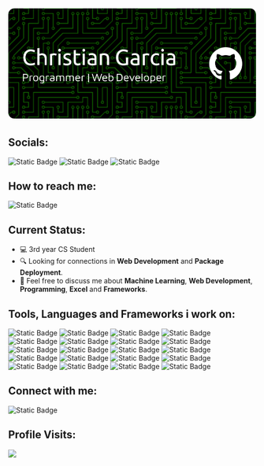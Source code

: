 # ![github-header-image](assets/github-header-image.png)

## Socials:
<img alt="Static Badge" src="https://img.shields.io/badge/Christian_Garcia-blue?style=for-the-badge&logo=facebook&logoColor=white&link=https%3A%2F%2Fwww.facebook.com%2Fiyaniyan11"> <img alt="Static Badge" src="https://img.shields.io/badge/Christian_Garcia-%23E4405F?style=for-the-badge&logo=instagram&logoColor=white&link=https%3A%2F%2Fwww.instagram.com%2Fits_iyaniyan%3Figsh%3DMXU3bWx2ODhkN3hsNw%3D%3D"> 
<img alt="Static Badge" src="https://img.shields.io/badge/Christian_Garcia-%23FF0000?style=for-the-badge&logo=YouTube&logoColor=white&link=https%3A%2F%2Fwww.youtube.com%2F%40iyaniyan_11">

## How to reach me:
<img alt="Static Badge" src="https://img.shields.io/badge/Christian_Garcia-%23DB4437?style=for-the-badge&logo=gmail&logoColor=white&link=iyaniyan03112003%40gmail.com">

## Current Status:
- 💻 3rd year CS Student
- 🔍 Looking for connections in **Web Development** and **Package Deployment**.
- 💬 Feel free to discuss me about **Machine Learning**, **Web Development**, **Programming**, **Excel** and **Frameworks**. 

## Tools, Languages and Frameworks i work on:
![Static Badge](https://img.shields.io/badge/Python-%233776AB?style=for-the-badge&logo=Python&logoColor=white)
![Static Badge](https://img.shields.io/badge/JavaScript-%23F7DF1E?style=for-the-badge&logo=JavaScript&logoColor=black)
![Static Badge](https://img.shields.io/badge/PHP-%234F5D95?style=for-the-badge&logo=Php&logoColor=white&logoSize=auto)
![Static Badge](https://img.shields.io/badge/HTML-%23E44D26?style=for-the-badge&logo=Html5&logoColor=white&logoSize=auto)
![Static Badge](https://img.shields.io/badge/MySQL-%234479A1?style=for-the-badge&logo=MySQL&logoColor=white)
![Static Badge](https://img.shields.io/badge/SQLite-%23003B57?style=for-the-badge&logo=SQLite&logoColor=white)
![Static Badge](https://img.shields.io/badge/Termux-%231E90FF?style=for-the-badge&logo=GNU%20bash&logoColor=white&logoSize=auto)
![Static Badge](https://img.shields.io/badge/MariaDB-%23003545?style=for-the-badge&logo=MariaDB&logoColor=white)
![Static Badge](https://img.shields.io/badge/Flask-%23%23000000?style=for-the-badge&logo=Flask&logoColor=white&logoSize=auto)
![Static Badge](https://img.shields.io/badge/React-%2361DAFB?style=for-the-badge&logo=React&logoColor=black&logoSize=amg)
![Static Badge](https://img.shields.io/badge/Node.Js-%23339933?style=for-the-badge&logo=Node.js&logoColor=white&logoSize=amg)
![Static Badge](https://img.shields.io/badge/Git-%23F05032?style=for-the-badge&logo=Git&logoColor=white&logoSize=amg)
![Static Badge](https://img.shields.io/badge/xampp-%23FB7A24?style=for-the-badge&logo=Xampp&logoColor=white&logoSize=auto)
![Static Badge](https://img.shields.io/badge/Vs_Code-black?style=for-the-badge&logo=Visual-studio-code&logoColor=%23007ACC&logoSize=auto)
![Static Badge](https://img.shields.io/badge/Bootstrap-%237952B3?style=for-the-badge&logo=Bootstrap&logoColor=white)
![Static Badge](https://img.shields.io/badge/PyCharm-%2300BFB3?style=for-the-badge&logo=Pycharm&logoColor=black&logoSize=auto)
![Static Badge](https://img.shields.io/badge/Jupyter-black?style=for-the-badge&logo=Jupyter&logoColor=%23F37626&logoSize=auto)
![Static Badge](https://img.shields.io/badge/Numpy-%23013243?style=for-the-badge&logo=Numpy&logoSize=auto)
![Static Badge](https://img.shields.io/badge/Pandas-white?style=for-the-badge&logo=Pandas&logoColor=%23150458&logoSize=auto)
![Static Badge](https://img.shields.io/badge/Figma-%230ACF83?style=for-the-badge&logo=Figma&logoColor=white&logoSize=auto)


## Connect with me:
<img alt="Static Badge" src="https://img.shields.io/badge/kaggle-%2320BEFF?style=for-the-badge&logo=kaggle&logoColor=white&link=https%3A%2F%2Fwww.kaggle.com%2Fchristiangarcia0311">

## Profile Visits:
![](https://komarev.com/ghpvc/?username=christiangarcia0311&color=blue&style=for-the-badge)

